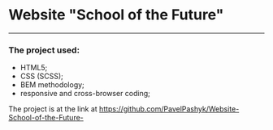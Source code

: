 # Website "School of the Future"
___

### The project used: 
* HTML5;
* CSS (SCSS);
* BEM methodology;
* responsive and cross-browser coding;



The project is at the link at https://github.com/PavelPashyk/Website-School-of-the-Future-

